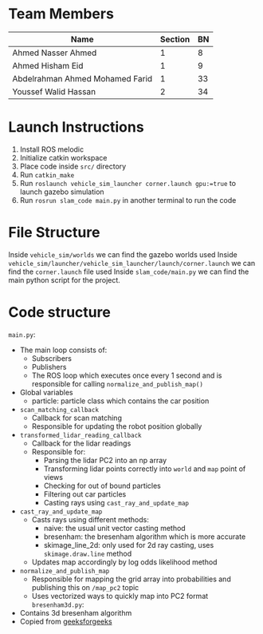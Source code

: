 # Team Members
| Name | Section | BN |
| --- | --- | --- |
| Ahmed Nasser Ahmed | 1 | 8 |
| Ahmed Hisham Eid | 1 | 9 |
| Abdelrahman Ahmed Mohamed Farid | 1 | 33 |
| Youssef Walid Hassan | 2 | 34 |

# Launch Instructions

1. Install ROS melodic
2. Initialize catkin workspace
3. Place code inside `src/` directory
4. Run `catkin_make`
5. Run `roslaunch vehicle_sim_launcher corner.launch gpu:=true` to launch gazebo simulation
6. Run `rosrun slam_code main.py` in another terminal to run the code

# File Structure

Inside `vehicle_sim/worlds` we can find the gazebo worlds used
Inside `vehicle_sim/launcher/vehicle_sim_launcher/launch/corner.launch` we can find the `corner.launch` file used
Inside `slam_code/main.py` we can find the main python script for the project.

# Code structure

`main.py`:
  - The main loop consists of:
    - Subscribers
    - Publishers
    - The ROS loop which executes once every 1 second and is responsible for calling `normalize_and_publish_map()`
  - Global variables
    - particle: particle class which contains the car position
  - `scan_matching_callback`
    - Callback for scan matching
    - Responsible for updating the robot position globally
  - `transformed_lidar_reading_callback`
    - Callback for the lidar readings
    - Responsible for:
      - Parsing the lidar PC2 into an np array
      - Transforming lidar points correctly into `world` and `map` point of views
      - Checking for out of bound particles
      - Filtering out car particles
      - Casting rays using `cast_ray_and_update_map`
  - `cast_ray_and_update_map`
    - Casts rays using different methods:
      - naive: the usual unit vector casting method
      - bresenham: the bresenham algorithm which is more accurate
      - skimage_line_2d: only used for 2d ray casting, uses `skimage.draw.line` method
    - Updates map accordingly by log odds likelihood method
  - `normalize_and_publish_map`
    - Responsible for mapping the grid array into probabilities and publishing this on `/map_pc2` topic
    - Uses vectorized ways to quickly map into PC2 format
`bresenham3d.py`:
  - Contains 3d bresenham algorithm
  - Copied from [geeksforgeeks](https://www.geeksforgeeks.org/bresenhams-algorithm-for-3-d-line-drawing/)